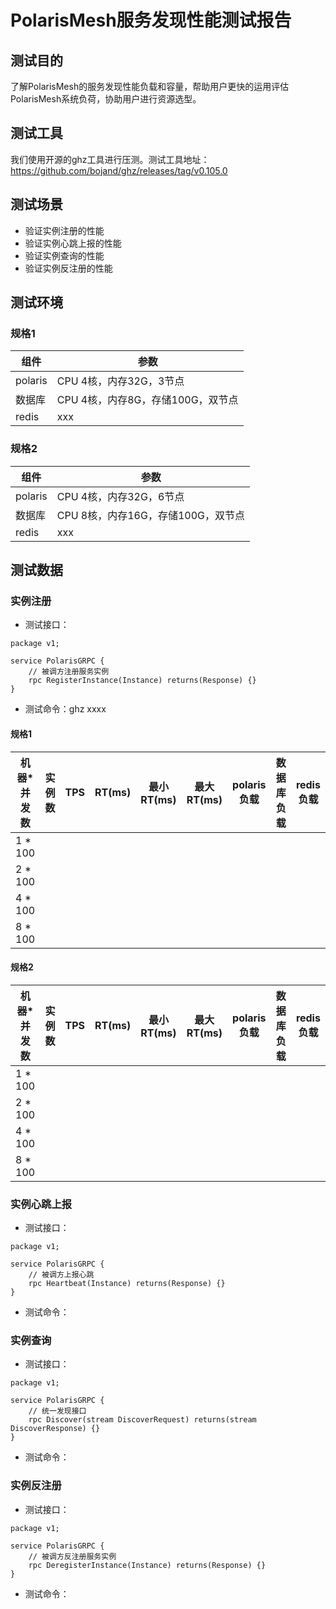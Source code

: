 # PolarisMesh服务发现性能测试报告

## 测试目的

了解PolarisMesh的服务发现性能负载和容量，帮助用户更快的运用评估PolarisMesh系统负荷，协助用户进行资源选型。

## 测试工具

我们使用开源的ghz工具进行压测。测试工具地址：https://github.com/bojand/ghz/releases/tag/v0.105.0

## 测试场景

- 验证实例注册的性能
- 验证实例心跳上报的性能
- 验证实例查询的性能
- 验证实例反注册的性能

 ## 测试环境

### 规格1

| 组件    | 参数                              |
| ------- | --------------------------------- |
| polaris | CPU 4核，内存32G，3节点           |
| 数据库  | CPU 4核，内存8G，存储100G，双节点 |
| redis   | xxx                               |

### 规格2

| 组件    | 参数                              |
| ------- | --------------------------------- |
| polaris | CPU 4核，内存32G，6节点           |
| 数据库  | CPU 8核，内存16G，存储100G，双节点 |
| redis   | xxx                               |

## 测试数据

### 实例注册

- 测试接口：
``````
package v1;

service PolarisGRPC {
	// 被调方注册服务实例
	rpc RegisterInstance(Instance) returns(Response) {}
}
``````
- 测试命令：ghz xxxx

#### 规格1

| 机器*并发数 | 实例数 | TPS  | RT(ms) | 最小RT(ms) | 最大RT(ms) | polaris负载 | 数据库负载 | redis负载 |
| ----------- | ------ | ---- | ------ | ---------- | ---------- | ----------- | ---------- | --------- |
| 1 * 100     |        |      |        |            |            |             |            |           |
| 2 * 100     |        |      |        |            |            |             |            |           |
| 4 * 100     |        |      |        |            |            |             |            |           |
| 8 * 100     |        |      |        |            |            |             |            |           |

#### 规格2

| 机器*并发数 | 实例数 | TPS  | RT(ms) | 最小RT(ms) | 最大RT(ms) | polaris负载 | 数据库负载 | redis负载 |
| ----------- | ------ | ---- | ------ | ---------- | ---------- | ----------- | ---------- | --------- |
| 1 * 100     |        |      |        |            |            |             |            |           |
| 2 * 100     |        |      |        |            |            |             |            |           |
| 4 * 100     |        |      |        |            |            |             |            |           |
| 8 * 100     |        |      |        |            |            |             |            |           |

### 实例心跳上报

- 测试接口：
``````
package v1;

service PolarisGRPC {
	// 被调方上报心跳
	rpc Heartbeat(Instance) returns(Response) {}
}
``````

- 测试命令：



### 实例查询

- 测试接口：
``````
package v1;

service PolarisGRPC {
    // 统一发现接口
	rpc Discover(stream DiscoverRequest) returns(stream DiscoverResponse) {}
}
``````
- 测试命令：



### 实例反注册

- 测试接口：
``````
package v1;

service PolarisGRPC {
	// 被调方反注册服务实例
    rpc DeregisterInstance(Instance) returns(Response) {}
}
``````

- 测试命令：



 
